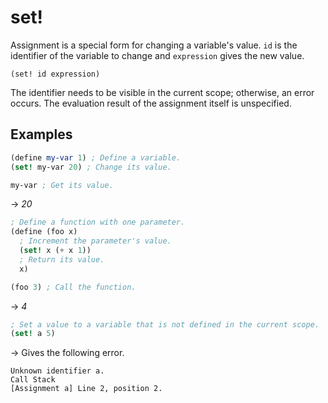 # set!
Assignment is a special form for changing a variable's value.
`id` is the identifier of the variable to change and `expression` gives the new value.
```
(set! id expression)
```
The identifier needs to be visible in the current scope; otherwise, an error occurs.
The evaluation result of the assignment itself is unspecified.

## Examples
```scheme
(define my-var 1) ; Define a variable.
(set! my-var 20) ; Change its value.

my-var ; Get its value.
```
-> *20*

```scheme
; Define a function with one parameter.
(define (foo x)
  ; Increment the parameter's value.
  (set! x (+ x 1))
  ; Return its value.
  x)

(foo 3) ; Call the function.
```
-> *4*

```scheme
; Set a value to a variable that is not defined in the current scope.
(set! a 5)
```
-> Gives the following error.
```
Unknown identifier a.
Call Stack
[Assignment a] Line 2, position 2.
```
